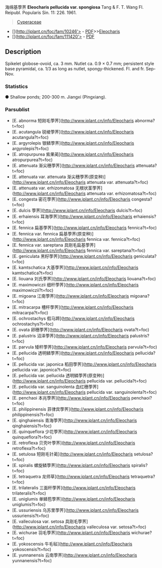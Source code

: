 海绵基荸荠 **Eleocharis pellucida var. spongiosa** Tang & F. T. Wang Fl. Reipubl. Popularis Sin. 11: 226. 1961.

> [Cyperaceae](http://www.iplant.cn/info/Cyperaceae?t=foc)
* [](http://iplant.cn/foc/fam/10246'> - [PDF](http://iplant.cn/foc/pdf/Cyperaceae.pdf)>>[Eleocharis](http://www.iplant.cn/info/Eleocharis?t=foc)
* [](http://iplant.cn/foc/fam/111420'> - [PDF](http://www.iplant.cn/foc/pdf/Eleocharis.pdf)

## Description

Spikelet globose-ovoid, ca. 3 mm. Nutlet ca. 0.9 × 0.7 mm; persistent style base pyramidal, ca. 1/3 as long as nutlet, spongy-thickened. Fl. and fr. Sep-Nov.

### Statistics
● Shallow ponds; 200-300 m. Jiangxi (Pingxiang).

### Parsublist

* [E.  abnorma  短刚毛荸荠](http://www.iplant.cn/info/Eleocharis abnorma?t=foc)
* [E.  acutangula  锐棱荸荠](http://www.iplant.cn/info/Eleocharis acutangula?t=foc)
* [E.  argyrolepis  银鳞荸荠](http://www.iplant.cn/info/Eleocharis argyrolepis?t=foc)
* [E.  atropurpurea  紫果蔺](http://www.iplant.cn/info/Eleocharis atropurpurea?t=foc)
* [E.  attenuata  渐尖穗荸荠](http://www.iplant.cn/info/Eleocharis attenuata?t=foc)
* [E.  attenuata var. attenuata  渐尖穗荸荠(原变种)](http://www.iplant.cn/info/Eleocharis attenuata var. attenuata?t=foc)
* [E.  attenuata var. erhizomatosa  无根状茎荸荠](http://www.iplant.cn/info/Eleocharis attenuata var. erhizomatosa?t=foc)
* [E.  congesta  密花荸荠](http://www.iplant.cn/info/Eleocharis congesta?t=foc)
* [E.  dulcis  荸荠](http://www.iplant.cn/info/Eleocharis dulcis?t=foc)
* [E.  erhaiensis  耳海荸荠](http://www.iplant.cn/info/Eleocharis erhaiensis?t=foc)
* [E.  fennica  扁基荸荠](http://www.iplant.cn/info/Eleocharis fennica?t=foc)
* [E.  fennica var. fennica  扁基荸荠(原变种)](http://www.iplant.cn/info/Eleocharis fennica var. fennica?t=foc)
* [E.  fennica var. sareptana  具刚毛扁基荸荠](http://www.iplant.cn/info/Eleocharis fennica var. sareptana?t=foc)
* [E.  geniculata  黑籽荸荠](http://www.iplant.cn/info/Eleocharis geniculata?t=foc)
* [E.  kamtschatica  大基荸荠](http://www.iplant.cn/info/Eleocharis kamtschatica?t=foc)
* [E.  liouana  刘氏荸荠](http://www.iplant.cn/info/Eleocharis liouana?t=foc)
* [E.  maximowiczii  细秆荸荠](http://www.iplant.cn/info/Eleocharis maximowiczii?t=foc)
* [E.  migoana  江南荸荠](http://www.iplant.cn/info/Eleocharis migoana?t=foc)
* [E.  mitracarpa  槽秆荸荠](http://www.iplant.cn/info/Eleocharis mitracarpa?t=foc)
* [E.  ochrostachys  假马蹄](http://www.iplant.cn/info/Eleocharis ochrostachys?t=foc)
* [E.  ovata  卵穗荸荠](http://www.iplant.cn/info/Eleocharis ovata?t=foc)
* [E.  palustris  沼泽荸荠](http://www.iplant.cn/info/Eleocharis palustris?t=foc)
* [E.  parvula  矮秆荸荠](http://www.iplant.cn/info/Eleocharis parvula?t=foc)
* [E.  pellucida  透明鳞荸荠](http://www.iplant.cn/info/Eleocharis pellucida?t=foc)
* [E.  pellucida var. japonica  稻田荸荠](http://www.iplant.cn/info/Eleocharis pellucida var. japonica?t=foc)
* [E.  pellucida var. pellucida  透明鳞荸荠(原变种)](http://www.iplant.cn/info/Eleocharis pellucida var. pellucida?t=foc)
* [E.  pellucida var. sanguinolenta  血红穗荸荠](http://www.iplant.cn/info/Eleocharis pellucida var. sanguinolenta?t=foc)
* [E.  penchaoi  本兆荸荠](http://www.iplant.cn/info/Eleocharis penchaoi?t=foc)
* [E.  philippinensis  菲律宾荸荠](http://www.iplant.cn/info/Eleocharis philippinensis?t=foc)
* [E.  qinghaiensis  青海荸荠](http://www.iplant.cn/info/Eleocharis qinghaiensis?t=foc)
* [E.  quinqueflora  少花荸荠](http://www.iplant.cn/info/Eleocharis quinqueflora?t=foc)
* [E.  retroflexa  贝壳叶荸荠](http://www.iplant.cn/info/Eleocharis retroflexa?t=foc)
* [E.  setulosa  短刚毛针蔺](http://www.iplant.cn/info/Eleocharis setulosa?t=foc)
* [E.  spiralis  螺旋鳞荸荠](http://www.iplant.cn/info/Eleocharis spiralis?t=foc)
* [E.  tetraquetra  龙师草](http://www.iplant.cn/info/Eleocharis tetraquetra?t=foc)
* [E.  trilateralis  三面秆荸荠](http://www.iplant.cn/info/Eleocharis trilateralis?t=foc)
* [E.  uniglumis  单鳞苞荸荠](http://www.iplant.cn/info/Eleocharis uniglumis?t=foc)
* [E.  ussuriensis  乌苏里荸荠](http://www.iplant.cn/info/Eleocharis ussuriensis?t=foc)
* [E.  valleculosa var. setosa  具刚毛荸荠](http://www.iplant.cn/info/Eleocharis valleculosa var. setosa?t=foc)
* [E.  wichurae  羽毛荸荠](http://www.iplant.cn/info/Eleocharis wichurae?t=foc)
* [E.  yokoscensis  牛毛毡](http://www.iplant.cn/info/Eleocharis yokoscensis?t=foc)
* [E.  yunnanensis  云南荸荠](http://www.iplant.cn/info/Eleocharis yunnanensis?t=foc)
